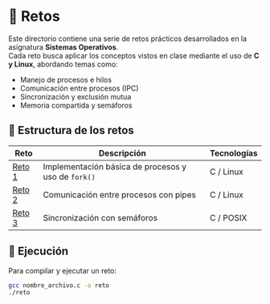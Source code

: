 # 🧩 Retos

Este directorio contiene una serie de retos prácticos desarrollados en la asignatura **Sistemas Operativos**.  
Cada reto busca aplicar los conceptos vistos en clase mediante el uso de **C y Linux**, abordando temas como:

- Manejo de procesos e hilos  
- Comunicación entre procesos (IPC)  
- Sincronización y exclusión mutua  
- Memoria compartida y semáforos  

## 📁 Estructura de los retos

| Reto | Descripción | Tecnologías |
|------|--------------|--------------|
| [Reto 1](./Reto1) | Implementación básica de procesos y uso de `fork()` | C / Linux |
| [Reto 2](./Reto2) | Comunicación entre procesos con pipes | C / Linux |
| [Reto 3](./Reto3) | Sincronización con semáforos | C / POSIX |

## 🚀 Ejecución

Para compilar y ejecutar un reto:

```bash
gcc nombre_archivo.c -o reto
./reto
